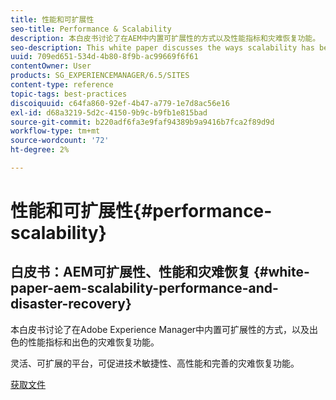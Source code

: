```yaml
---
title: 性能和可扩展性
seo-title: Performance & Scalability
description: 本白皮书讨论了在AEM中内置可扩展性的方式以及性能指标和灾难恢复功能。
seo-description: This white paper discusses the ways scalability has been built into AEM along with performance indicators and disaster recovery features.
uuid: 709ed651-534d-4b80-8f9b-ac99669f6f61
contentOwner: User
products: SG_EXPERIENCEMANAGER/6.5/SITES
content-type: reference
topic-tags: best-practices
discoiquuid: c64fa860-92ef-4b47-a779-1e7d8ac56e16
exl-id: d68a3219-5d2c-4150-9b9c-b9fb1e815bad
source-git-commit: b220adf6fa3e9faf94389b9a9416b7fca2f89d9d
workflow-type: tm+mt
source-wordcount: '72'
ht-degree: 2%

---
```


# 性能和可扩展性{#performance-scalability}

## 白皮书：AEM可扩展性、性能和灾难恢复 {#white-paper-aem-scalability-performance-and-disaster-recovery}

本白皮书讨论了在Adobe Experience Manager中内置可扩展性的方式，以及出色的性能指标和出色的灾难恢复功能。

灵活、可扩展的平台，可促进技术敏捷性、高性能和完善的灾难恢复功能。

[获取文件](assets/aem_scalability_whitepaperfinal-06122015je.pdf)
